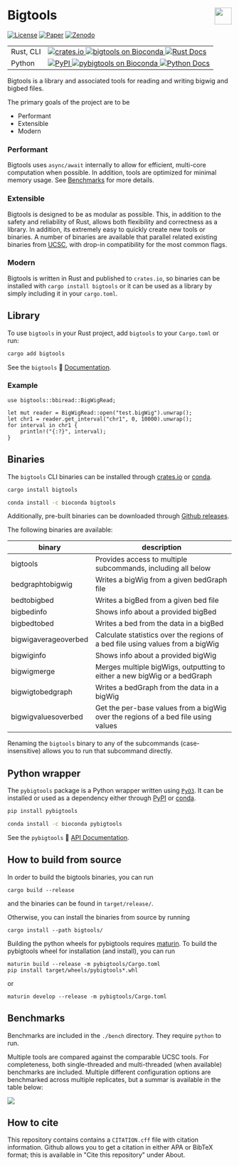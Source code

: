 # Bigtools <a href="https://github.com/jackh726/bigtools"><img align="right" src="https://github.com/jackh726/bigtools/raw/master/assets/bigtools-logo.svg" height="38"></img></a>

[![License](https://img.shields.io/badge/license-MIT-green)](https://github.com/jackh726/bigtools/blob/master/LICENSE)
[![Paper](https://img.shields.io/badge/DOI-10.1093%2Fbioinformatics%2Fbtae350-blue)](https://doi.org/10.1093/bioinformatics/btae350)
[![Zenodo](https://zenodo.org/badge/DOI/10.5281/zenodo.10606493.svg)](https://doi.org/10.5281/zenodo.10606493)

<table>
    <tr>
        <td>Rust, CLI</td>
        <td>
            <a href="https://crates.io/crates/bigtools">
                <img src="https://img.shields.io/crates/v/bigtools.svg" alt="crates.io">
            </a>
            <a href="https://bioconda.github.io/recipes/bigtools/README.html">
                <img src="https://img.shields.io/conda/vn/bioconda/bigtools.svg?color=green" alt="bigtools on Bioconda">
            </a>
            <a href="https://docs.rs/bigtools">
                <img src="https://img.shields.io/docsrs/bigtools/latest?label=docs.rs" alt="Rust Docs">
            </a>
        </td>
    </tr>
    <tr>
        <td>Python</td>
        <td>
            <a href="https://pypi.org/project/pybigtools/">
                <img src="https://img.shields.io/pypi/v/pybigtools?color=orange" alt="PyPI">
            </a>
            <a href="https://bioconda.github.io/recipes/pybigtools/README.html">
                <img src="https://img.shields.io/conda/vn/bioconda/pybigtools?color=green" alt="pybigtools on Bioconda">
            </a>
            <a href="https://bigtools.readthedocs.io/">
                <img src="https://img.shields.io/readthedocs/bigtools/latest?label=docs" alt="Python Docs">
            </a>
        </td>
    </tr>
</table>

Bigtools is a library and associated tools for reading and writing bigwig and bigbed files.

The primary goals of the project are to be
- Performant
- Extensible
- Modern

### Performant

Bigtools uses `async/await` internally to allow for efficient, multi-core computation when possible. In addition, tools are optimized for minimal memory usage. See [Benchmarks] for more details.

### Extensible

Bigtools is designed to be as modular as possible. This, in addition to the safety and reliability of Rust, allows both flexibility and correctness as a library. In addition, its extremely easy to quickly create new tools or binaries. A number of binaries are available that parallel related existing binaries from [UCSC](https://hgdownload.soe.ucsc.edu/admin/exe/), with drop-in compatibility for the most common flags.

### Modern

Bigtools is written in Rust and published to `crates.io`, so binaries can be installed with `cargo install bigtools` or it can be used as a library by simply including it in your `cargo.toml`.

## Library

To use `bigtools` in your Rust project, add `bigtools` to your `Cargo.toml` or run:

```sh
cargo add bigtools
```

See the `bigtools` 🦀 [Documentation](https://docs.rs/bigtools).

### Example

```rust,norun
use bigtools::bbiread::BigWigRead;

let mut reader = BigWigRead::open("test.bigWig").unwrap();
let chr1 = reader.get_interval("chr1", 0, 10000).unwrap();
for interval in chr1 {
    println!("{:?}", interval);
}
```

## Binaries

The `bigtools` CLI binaries can be installed through [crates.io](https://crates.io/crates/bigtools) or [conda](https://anaconda.org/bioconda/bigtools/).

```sh
cargo install bigtools
```

```sh
conda install -c bioconda bigtools
```

Additionally, pre-built binaries can be downloaded through [Github releases](https://github.com/jackh726/bigtools/releases).

The following binaries are available:

|binary|description|
| ---- | ----- |
|bigtools|Provides access to multiple subcommands, including all below|
|bedgraphtobigwig|Writes a bigWig from a given bedGraph file|
|bedtobigbed|Writes a bigBed from a given bed file|
|bigbedinfo|Shows info about a provided bigBed|
|bigbedtobed|Writes a bed from the data in a bigBed|
|bigwigaverageoverbed|Calculate statistics over the regions of a bed file using values from a bigWig|
|bigwiginfo|Shows info about a provided bigWig|
|bigwigmerge|Merges multiple bigWigs, outputting to either a new bigWig or a bedGraph|
|bigwigtobedgraph|Writes a bedGraph from the data in a bigWig|
|bigwigvaluesoverbed|Get the per-base values from a bigWig over the regions of a bed file using values|

Renaming the `bigtools` binary to any of the subcommands (case-insensitive) allows you to run that subcommand directly.

## Python wrapper

The `pybigtools` package is a Python wrapper written using [`PyO3`](https://pyo3.rs/). It can be installed or used as a dependency either through [PyPI](https://pypi.org/project/pybigtools/) or [conda](https://anaconda.org/bioconda/pybigtools/).

```sh
pip install pybigtools
```

```sh
conda install -c bioconda pybigtools
```

See the `pybigtools` 🐍 [API Documentation](https://bigtools.readthedocs.io/en/latest).

## How to build from source

In order to build the bigtools binaries, you can run

```
cargo build --release
```

and the binaries can be found in `target/release/`.

Otherwise, you can install the binaries from source by running

```
cargo install --path bigtools/
```

Building the python wheels for pybigtools requires [maturin](https://pypi.org/project/maturin/). To build the pybigtools wheel for installation (and install), you can run

```
maturin build --release -m pybigtools/Cargo.toml
pip install target/wheels/pybigtools*.whl
```

or

```
maturin develop --release -m pybigtools/Cargo.toml
```

## Benchmarks
[Benchmarks]: #Benchmarks

Benchmarks are included in the `./bench` directory. They require `python` to run.

Multiple tools are compared against the comparable UCSC tools. For completeness, both single-threaded and multi-threaded (when available) benchmarks are included. Multiple different configuration options are benchmarked across multiple replicates, but a summar is available in the table below:

<img src="https://github.com/jackh726/bigtools/raw/master/assets/bigtools-bench.png"></img></a>

## How to cite

This repository contains contains a `CITATION.cff` file with citation information. Github allows you to get a citation in either APA or BibTeX format; this is available in "Cite this repository" under About.
